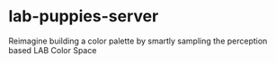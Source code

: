 # lab-puppies-server
Reimagine building a color palette by smartly sampling the perception based LAB Color Space
